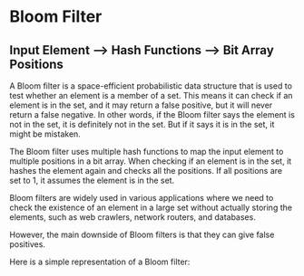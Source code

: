 Bloom Filter
============

## Input Element --> Hash Functions --> Bit Array Positions

A Bloom filter is a space-efficient probabilistic data structure that is used to test whether an element is a member of a set. This means it can check if an element is in the set, and it may return a false positive, but it will never return a false negative. In other words, if the Bloom filter says the element is not in the set, it is definitely not in the set. But if it says it is in the set, it might be mistaken.

The Bloom filter uses multiple hash functions to map the input element to multiple positions in a bit array. When checking if an element is in the set, it hashes the element again and checks all the positions. If all positions are set to 1, it assumes the element is in the set.

Bloom filters are widely used in various applications where we need to check the existence of an element in a large set without actually storing the elements, such as web crawlers, network routers, and databases.

However, the main downside of Bloom filters is that they can give false positives.

Here is a simple representation of a Bloom filter:



